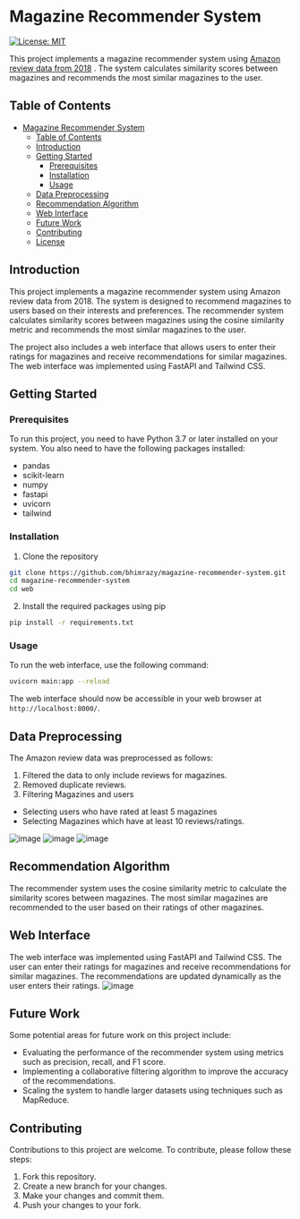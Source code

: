 # Magazine Recommender System

[![License: MIT](https://img.shields.io/badge/License-MIT-yellow.svg)](https://opensource.org/licenses/MIT)

This project implements a magazine recommender system using [Amazon review data from 2018](https://nijianmo.github.io/amazon/) . The system calculates similarity scores between magazines and recommends the most similar magazines to the user.

## Table of Contents

- [Magazine Recommender System](#magazine-recommender-system)
  - [Table of Contents](#table-of-contents)
  - [Introduction](#introduction)
  - [Getting Started](#getting-started)
    - [Prerequisites](#prerequisites)
    - [Installation](#installation)
    - [Usage](#usage)
  - [Data Preprocessing](#data-preprocessing)
  - [Recommendation Algorithm](#recommendation-algorithm)
  - [Web Interface](#web-interface)
  - [Future Work](#future-work)
  - [Contributing](#contributing)
  - [License](#license)

## Introduction

This project implements a magazine recommender system using Amazon review data from 2018. The system is designed to recommend magazines to users based on their interests and preferences. The recommender system calculates similarity scores between magazines using the cosine similarity metric and recommends the most similar magazines to the user.

The project also includes a web interface that allows users to enter their ratings for magazines and receive recommendations for similar magazines. The web interface was implemented using FastAPI and Tailwind CSS.

## Getting Started

### Prerequisites

To run this project, you need to have Python 3.7 or later installed on your system. You also need to have the following packages installed:

- pandas
- scikit-learn
- numpy
- fastapi
- uvicorn
- tailwind

### Installation

1. Clone the repository

```sh
git clone https://github.com/bhimrazy/magazine-recommender-system.git
cd magazine-recommender-system
cd web
```

2. Install the required packages using pip

```sh
pip install -r requirements.txt
```

### Usage

To run the web interface, use the following command:

```sh
uvicorn main:app --reload
```

The web interface should now be accessible in your web browser at `http://localhost:8000/`.

## Data Preprocessing

The Amazon review data was preprocessed as follows:

1. Filtered the data to only include reviews for magazines.
2. Removed duplicate reviews.
3. Filtering Magazines and users
  - Selecting users who have rated at least 5 magazines
  - Selecting Magazines which have at least 10 reviews/ratings.
  
![image](https://user-images.githubusercontent.com/46085301/236679234-3e9c8a44-a9df-4132-954e-7edb17a26197.png)
![image](https://user-images.githubusercontent.com/46085301/236679305-269a2866-90e1-40e9-9079-2efd0f03da3c.png)
![image](https://user-images.githubusercontent.com/46085301/236679318-ab29951c-7349-4fe6-9441-f803da7b843a.png)

## Recommendation Algorithm

The recommender system uses the cosine similarity metric to calculate the similarity scores between magazines. The most similar magazines are recommended to the user based on their ratings of other magazines.

## Web Interface

The web interface was implemented using FastAPI and Tailwind CSS. The user can enter their ratings for magazines and receive recommendations for similar magazines. The recommendations are updated dynamically as the user enters their ratings.
![image](https://user-images.githubusercontent.com/46085301/236679105-5f207f9a-1a02-4e6c-9172-a9e857a57571.png)

## Future Work

Some potential areas for future work on this project include:

- Evaluating the performance of the recommender system using metrics such as precision, recall, and F1 score.
- Implementing a collaborative filtering algorithm to improve the accuracy of the recommendations.
- Scaling the system to handle larger datasets using techniques such as MapReduce.

## Contributing

Contributions to this project are welcome. To contribute, please follow these steps:

1. Fork this repository.
2. Create a new branch for your changes.
3. Make your changes and commit them.
4. Push your changes to your fork.
